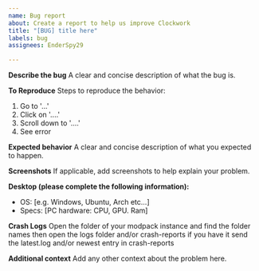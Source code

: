 ```yaml
---
name: Bug report
about: Create a report to help us improve Clockwork
title: "[BUG] title here"
labels: bug
assignees: EnderSpy29

---
```


**Describe the bug**
A clear and concise description of what the bug is.

**To Reproduce**
Steps to reproduce the behavior:
1. Go to '...'
2. Click on '....'
3. Scroll down to '....'
4. See error

**Expected behavior**
A clear and concise description of what you expected to happen.

**Screenshots**
If applicable, add screenshots to help explain your problem.

**Desktop (please complete the following information):**
 - OS: [e.g. Windows, Ubuntu, Arch etc...]
 - Specs: [PC hardware: CPU, GPU. Ram]

**Crash Logs**
Open the folder of your modpack instance and find the folder names
then open the logs folder and/or crash-reports if you have it
send the latest.log and/or newest entry in crash-reports

**Additional context**
Add any other context about the problem here.
